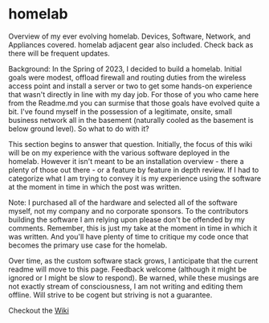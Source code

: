 # homelab

Overview of my ever evolving homelab. Devices, Software, Network, and Appliances covered.  homelab adjacent gear also included. Check back as there will be frequent updates.

Background: In the Spring of 2023, I decided to build a homelab. Initial goals were modest, offload firewall and routing duties from the wireless access point and install a server or two to get some hands-on experience that wasn't directly in line with my day job. For those of you who came here from the Readme.md you can surmise that those goals have evolved quite a bit. I've found myself in the possession of a legitimate, onsite, small business network all in the basement (naturally cooled as the basement is below ground level). So what to do with it? 

This section begins to answer that question. Initially, the focus of this wiki will be on my experience with the various software deployed in the homelab. However it isn't meant to be an installation overview - there a plenty of those out there - or a feature by feature in depth review. If I had to categorize what I am trying to convey it is my experience using the software at the moment in time in which the post was written.

Note: I purchased all of the hardware and selected all of the software myself, not my company and no corporate sponsors. To the contributors building the software I am relying upon please don't be offended by my comments. Remember, this is just my take at the moment in time in which it was written. And you'll have plenty of time to critique my code once that becomes the primary use case for the homelab.

Over time, as the custom software stack grows, I anticipate that the current readme will move to this page. Feedback welcome (although it might be ignored or I might be slow to respond). Be warned, while these musings are not exactly stream of consciousness, I am not writing and editing them offline. Will strive to be cogent but striving is not a guarantee. 

Checkout the [Wiki](https://github.com/tmpearsall/homelab/wiki)

